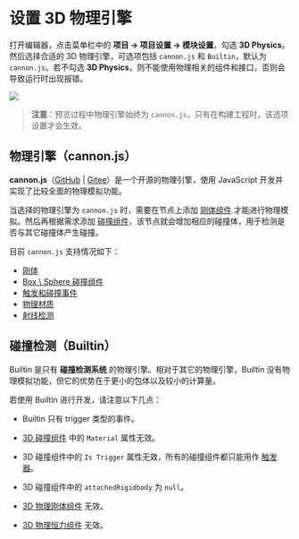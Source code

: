 # 设置 3D 物理引擎

打开编辑器，点击菜单栏中的 **项目 -> 项目设置 -> 模块设置**，勾选 **3D Physics**。然后选择合适的 3D 物理引擎，可选项包括 `cannon.js` 和 `Builtin`，默认为 `cannon.js`。若不勾选 **3D Physics**，则不能使用物理相关的组件和接口，否则会导致运行时出现报错。

![](image/physics-module.png)

> **注意**：预览过程中物理引擎始终为 `cannon.js`，只有在构建工程时，该选项设置才会生效。

## 物理引擎（cannon.js）

**cannon.js**（[GitHub](https://github.com/cocos-creator/cannon.js) | [Gitee](https://gitee.com/mirrors_cocos-creator/cannon.js)）是一个开源的物理引擎，使用 JavaScript 开发并实现了比较全面的物理模拟功能。

当选择的物理引擎为 `cannon.js` 时，需要在节点上添加 [刚体组件](./physics-rigidbody.md) 才能进行物理模拟。然后再根据需求添加 [碰撞组件](./physics-collider.md)，该节点就会增加相应的碰撞体，用于检测是否与其它碰撞体产生碰撞。

目前 `cannon.js` 支持情况如下：

- [刚体](./physics-rigidbody.md)
- [Box \ Sphere 碰撞组件](./physics-collider.md)
- [触发和碰撞事件](./physics-event.md)
- [物理材质](./physics-material.md)
- [射线检测](./physics-manager.md)

## 碰撞检测（Builtin）

Builtin 是只有 **碰撞检测系统** 的物理引擎。相对于其它的物理引擎，Builtin 没有物理模拟功能，但它的优势在于更小的包体以及较小的计算量。

若使用 Builtin 进行开发，请注意以下几点：

- Builtin 只有 trigger 类型的事件。

- [3D 碰撞组件](./physics-collider.md) 中的 `Material` 属性无效。

- 3D 碰撞组件中的 `Is Trigger` 属性无效，所有的碰撞组件都只能用作 [触发器](./physics-event.md)。

- 3D 碰撞组件中的 `attachedRigidbody` 为 `null`。

- [3D 物理刚体组件](./physics-rigidbody.md) 无效。

- [3D 物理恒力组件](./physics-constant-force.md) 无效。

